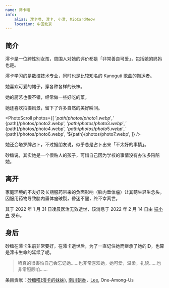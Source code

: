 ```yaml
---
name: 澪卡喵
info:
    alias: 澪卡喵, 澪卡, 小澪, MioCardMeow
    location: 中国北京
---
```


## 简介

澪卡是一位跨性别女孩，周围人对她的评价都是「非常善良可爱」，包括她的妈妈也是。

澪卡学习的是数控技术专业，同时也是比较知名的 Kanoguti 歌曲的搬运者。

她喜欢可爱的裙子，穿各种各样的长袜。

她的厨艺也很不错，经常做一些好吃的菜。

她还喜欢拍摄风景，留下了许多自然的美好瞬间。

<PhotoScroll photos={[
'${path}/photos/photo1.webp',
'${path}/photos/photo2.webp',
'${path}/photos/photo3.webp',
'${path}/photos/photo4.webp',
'${path}/photos/photo5.webp',
'${path}/photos/photo6.webp',
'${path}/photos/photo7.webp',
]} />

她还会塔罗牌占卜，不过据朋友说，似乎总是占卜出来「不太好的事情」。

砂糖说，其实她是一个很粘人的孩子，可惜自己因为学校的事情没有办法多陪陪她。

## 离开

家庭环境的不友好及长期服药带来的负面影响（脑内垂体瘤）让其萌生轻生念头。因服用药物导致脑内垂体瘤破裂，昏迷不醒，终不幸离世。

其于 2022 年 1 月 31 日凌晨医治无效逝世，该消息于 2022 年 2 月 14 日由 [喵小白](https://twitter.com/pizyj/status/1492928433172582400?s=21) 发布。

## 身后

砂糖在澪卡生前非常要好，在澪卡逝世后，为了一直记住她而继承了她的ID，也算是澪卡生命的延续了呢。

> 咱真的很害怕自己会忘记她……也非常喜欢她，她可爱，温柔，礼貌……也非常照顾咱……

条目贡献：[砂糖喵(澪卡的妹妹)](https://space.bilibili.com/618333512), [南川朝香](https://twitter.com/GE90Start)，[Lee](https://twitter.com/rbqwansui), One-Among-Us
